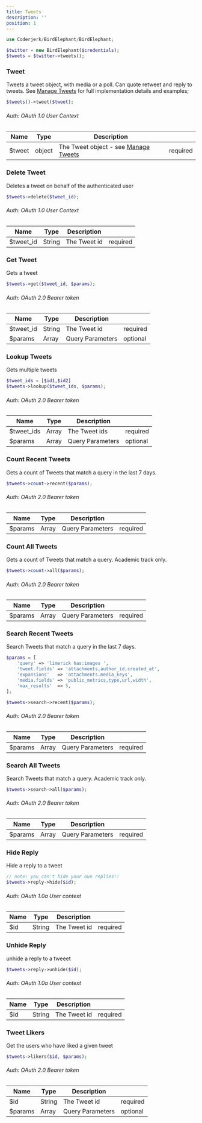 ```yaml
---
title: Tweets
description: ''
position: 1
---
```



```php
use Coderjerk/BirdElephant/BirdElephant;

$twitter = new BirdElephant($credentials);
$tweets = $twitter->tweets();
```

### Tweet
Tweets a tweet object, with media or a poll. Can quote retweet and reply to tweets. See [Manage Tweets](/manage-tweets) for full implementation details and examples;

```php
$tweets()->tweet($tweet);
```
###### Auth: OAuth 1.0 User Context
| Name   | Type   | Description                                                 |          |
|--------|--------|-------------------------------------------------------------|----------|
| $tweet | object | The Tweet object - see [Manage Tweets](/manage-tweets) | required |

### Delete Tweet
Deletes a tweet on behalf of the authenticated user

```php
$tweets->delete($tweet_id);
```
###### Auth: OAuth 1.0 User Context

| Name      | Type   | Description      |          |
|-----------|--------|------------------|----------|
| $tweet_id | String | The Tweet id     | required |

### Get Tweet
Gets a tweet

```php
$tweets->get($tweet_id, $params);
```
###### Auth: OAuth 2.0 Bearer token
| Name    | Type   | Description      |          |
|---------|--------|------------------|----------|
| $tweet_id     | String | The Tweet id     | required |
| $params | Array  | Query Parameters | optional |


### Lookup Tweets
Gets multiple tweets

```php
$tweet_ids = [$id1,$id2]
$tweets->lookup($tweet_ids, $params);
```
###### Auth: OAuth 2.0 Bearer token

| Name          | Type   | Description       |          |
|---------------|--------|-------------------|----------|
| $tweet_ids    | Array  | The Tweet ids     | required |
| $params       | Array  | Query Parameters  | optional |


### Count Recent Tweets
Gets  a count of Tweets that match a query in the last 7 days.

```php
$tweets->count->recent($params);
```
###### Auth: OAuth 2.0 Bearer token

| Name    | Type  | Description      |          |
|---------|-------|------------------|----------|
| $params | Array | Query Parameters | required |


### Count All Tweets
Gets a count of Tweets that match a query. Academic track only.

```php
$tweets->count->all($params);
```

###### Auth: OAuth 2.0 Bearer token

| Name    | Type  | Description      |          |
|---------|-------|------------------|----------|
| $params | Array | Query Parameters | required |


### Search Recent Tweets

Search Tweets that match a query in the last 7 days.

```php
$params = [
    'query' => 'limerick has:images ',
    'tweet.fields' => 'attachments,author_id,created_at',
    'expansions'   => 'attachments.media_keys',
    'media.fields' => 'public_metrics,type,url,width',
    'max_results'  => 5,
];

$tweets->search->recent($params);
```

###### Auth: OAuth 2.0 Bearer token

| Name    | Type  | Description      |          |
|---------|-------|------------------|----------|
| $params | Array | Query Parameters | required |


### Search All Tweets
Search Tweets that match a query. Academic track only.

```php
$tweets->search->all($params);
```

###### Auth: OAuth 2.0 Bearer token

| Name    | Type  | Description      |          |
|---------|-------|------------------|----------|
| $params | Array | Query Parameters | required |


### Hide Reply
Hide a reply to a tweet

```php
// note: you can't hide your own replies!!
$tweets->reply->hide($id);
```
###### Auth: OAuth 1.0a User context

| Name    | Type   | Description      |          |
|---------|--------|------------------|----------|
| $id     | String | The Tweet id     | required |


### Unhide Reply
unhide a reply to a tweeet

```php
$tweets->reply->unhide($id);
```

###### Auth: OAuth 1.0a User context
| Name | Type   | Description  |          |
|------|--------|--------------|----------|
| $id  | String | The Tweet id | required |


### Tweet Likers
Get the users who have liked a given tweet

```php
$tweets->likers($id, $params);
```

###### Auth: OAuth 2.0 Bearer token

| Name    | Type   | Description      |          |
|---------|--------|------------------|----------|
| $id     | String | The Tweet id     | required |
| $params | Array  | Query Parameters | optional |
